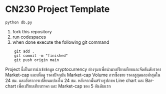 # CN230 Project Template

    python db.py


1. fork this repository
2. run codespaces
3. when done execute the following git command

```
    git add .
    git commit -m "finished"
    git push origin main
```
Project นี้เป็นการนำเข้าข้อมูล cryptocurrency ต่างๆมาเพื่อนำมาเปรียบเทียบและจัดอันดับราคา Market-cap 
และเพื่อดู ราคาปัจจุบัน Market-cap Volume การซื้อขาย ราคาสูสุดและต่ำสุดใน 24 ชม. และอัตราการเปลี่ยนแปลงใน 24 ชม.
หลังจากนั้นสร้างรูปภาพ Line chart และ Bar-chart เพื่อเปรียบเทียบราคา และ Market-cap ของ 5 อันดับแรก
        
